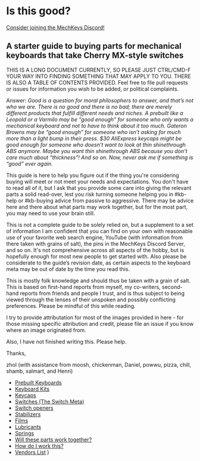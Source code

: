 # Is this good?

[Consider joining the MechKeys Discord!](https://discord.gg/mechkeys)

## A starter guide to buying parts for mechanical keyboards that take Cherry MX-style switches

 THIS IS A LONG DOCUMENT CURRENTLY, SO PLEASE JUST CTRL/CMD-F YOUR WAY INTO FINDING SOMETHING THAT MAY APPLY TO YOU. THERE IS ALSO A TABLE OF CONTENTS PROVIDED.
 Feel free to file pull requests or issues for information you wish to be added, or political complaints.

Answer: *Good is a question for moral philosophers to answer, and that’s not who we are. There is no good and there is no bad; there are merely different products that fulfill different needs and niches. A prebuilt like a Leopold or a Varmilo may be “good enough” for someone who only wants a mechanical keyboard and not to have to think about it too much. Gateron Browns may be “good enough” for someone who isn’t asking for much more than a light bump in their press. $30 AliExpress keycaps might be good enough for someone who doesn’t want to look at thin shinethrough ABS anymore. Maybe you want thin shinethrough ABS because you don’t care much about “thickness”! And so on. Now, never ask me if something is “good” ever again.*  

This guide is here to help you figure out if the thing you're considering buying will meet or not meet your needs and expectations. You don't have to read all of it, but I ask that you provide some care into giving the relevant parts a solid read-over, lest you risk turning someone helping you in #kb-help or #kb-buying advice from passive to aggressive. There may be advice here and there about what parts may work together, but for the most part, you may need to use your brain still.

This is not a complete guide to be solely relied on, but a supplement to a set of information I am confident that you can find on your own with reasonable use of your favorite web search engine, YouTube (with information from there taken with grains of salt), the pins in the MechKeys Discord Server, and so on. It's not comprehensive across all aspects of the hobby, but is hopefully enough for most new people to get started with. Also please be considerate to the guide’s revision date, as certain aspects to the keyboard meta may be out of date by the time you read this.

This is mostly folk knowledge and should thus be taken with a grain of salt. This is based on first-hand reports from myself, my co-writers, second-hand reports from friends and people I trust, and is thus subject to being viewed through the lenses of their unspoken and possibly conflicting preferences. Please be mindful of this while reading.

I try to provide attributation for most of the images provided in here - for those missing specific attribution and credit, please file an issue if you know where an image originated from.

Also, I have not finished writing this. Please help.

Thanks,

zhol (with assistance from moosh, chickenman, Daniel, powwu, pizza, chill, shamb, xalmart, and Henri)

- [Prebuilt Keyboards](PREBUILT.md)
- [Keyboard Kits](KITS.md)
- [Keycaps](KEYCAPS.md)
- [Switches (The Switch Meta)](SWITCHES.md)
- [Switch openers](SWITCH_OPENERS.md)
- [Stabilizers](STABILIZERS.md)
- [Films](FILMS.md)
- [Lubricants](LUBRICANTS.md)
- [Springs](SPRINGS.md)
- [Will these parts work together?](WILL_THIS_WORK_TOGETHER.md)
- [How do I work this?](HOW_DO.md)
- [Vendors List](VENDORS.md)
)

